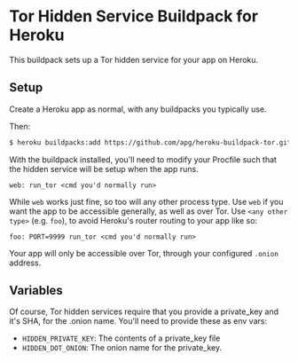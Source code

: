 # Tor Hidden Service Buildpack for Heroku

This buildpack sets up a Tor hidden service for your app on Heroku.

## Setup

Create a Heroku app as normal, with any buildpacks you typically use.

Then:

```bash
$ heroku buildpacks:add https://github.com/apg/heroku-buildpack-tor.git
```

With the buildpack installed, you'll need to modify your Procfile such that
the hidden service will be setup when the app runs.

```Procfile
web: run_tor <cmd you'd normally run>
```

While `web` works just fine, so too will any other process type. Use `web`
if you want the app to be accessible generally, as well as over Tor. Use
`<any other type>` (e.g. `foo`), to avoid Heroku's router routing to your app like so:

```Procfile
foo: PORT=9999 run_tor <cmd you'd normally run>
```

Your app will only be accessible over Tor, through your configured
`.onion` address.

## Variables

Of course, Tor hidden services require that you provide a private_key and it's
SHA, for the .onion name. You'll need to provide these as env vars:

* `HIDDEN_PRIVATE_KEY`: The contents of a private_key file
* `HIDDEN_DOT_ONION`: The onion name for the private_key.

